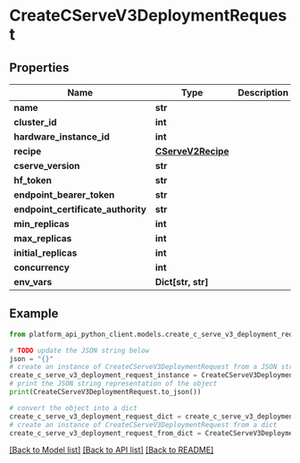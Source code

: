 # CreateCServeV3DeploymentRequest


## Properties

Name | Type | Description | Notes
------------ | ------------- | ------------- | -------------
**name** | **str** |  | 
**cluster_id** | **int** |  | 
**hardware_instance_id** | **int** |  | 
**recipe** | [**CServeV2Recipe**](CServeV2Recipe.md) |  | 
**cserve_version** | **str** |  | [optional] 
**hf_token** | **str** |  | [optional] 
**endpoint_bearer_token** | **str** |  | [optional] 
**endpoint_certificate_authority** | **str** |  | [optional] 
**min_replicas** | **int** |  | 
**max_replicas** | **int** |  | 
**initial_replicas** | **int** |  | [optional] 
**concurrency** | **int** |  | [optional] 
**env_vars** | **Dict[str, str]** |  | [optional] 

## Example

```python
from platform_api_python_client.models.create_c_serve_v3_deployment_request import CreateCServeV3DeploymentRequest

# TODO update the JSON string below
json = "{}"
# create an instance of CreateCServeV3DeploymentRequest from a JSON string
create_c_serve_v3_deployment_request_instance = CreateCServeV3DeploymentRequest.from_json(json)
# print the JSON string representation of the object
print(CreateCServeV3DeploymentRequest.to_json())

# convert the object into a dict
create_c_serve_v3_deployment_request_dict = create_c_serve_v3_deployment_request_instance.to_dict()
# create an instance of CreateCServeV3DeploymentRequest from a dict
create_c_serve_v3_deployment_request_from_dict = CreateCServeV3DeploymentRequest.from_dict(create_c_serve_v3_deployment_request_dict)
```
[[Back to Model list]](../README.md#documentation-for-models) [[Back to API list]](../README.md#documentation-for-api-endpoints) [[Back to README]](../README.md)


